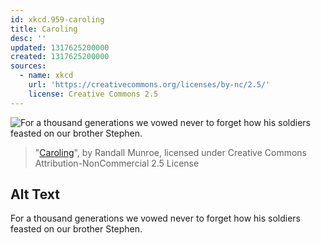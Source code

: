 ```yaml
---
id: xkcd.959-caroling
title: Caroling
desc: ''
updated: 1317625200000
created: 1317625200000
sources:
  - name: xkcd
    url: 'https://creativecommons.org/licenses/by-nc/2.5/'
    license: Creative Commons 2.5
---
```

![For a thousand generations we vowed never to forget how his soldiers feasted on our brother Stephen.](https://imgs.xkcd.com/comics/caroling.png)
> "[Caroling](https://xkcd.com/959/)", by Randall Munroe, licensed under Creative Commons Attribution-NonCommercial 2.5 License

## Alt Text
For a thousand generations we vowed never to forget how his soldiers feasted on our brother Stephen.
